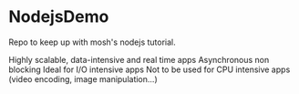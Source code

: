 # NodejsDemo
Repo to keep up with mosh's nodejs tutorial.

Highly scalable, data-intensive and real time apps
Asynchronous non blocking
Ideal for I/O intensive apps
Not to be used for CPU intensive apps (video encoding, image manipulation...)
